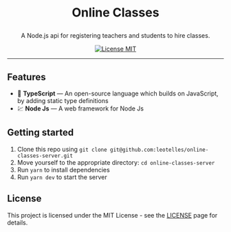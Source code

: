 <h1 align="center">

Online Classes
</h1>

<p align="center">A Node.js api for registering teachers and students to hire classes.</p>

<p align="center">
  <a href="https://opensource.org/licenses/MIT">
    <img src="https://img.shields.io/badge/License-MIT-blue.svg" alt="License MIT">
  </a>
</p>

<hr />

## Features

- 📄 **TypeScript** — An open-source language which builds on JavaScript, by adding static type definitions 
- 💹 **Node Js** — A web framework for Node Js

## Getting started

1. Clone this repo using `git clone git@github.com:leotelles/online-classes-server.git`
2. Move yourself to the appropriate directory: `cd online-classes-server`<br />
3. Run `yarn` to install dependencies<br />
4. Run `yarn dev` to start the server

## License

This project is licensed under the MIT License - see the [LICENSE](https://opensource.org/licenses/MIT) page for details.
